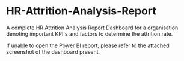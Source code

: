 # HR-Attrition-Analysis-Report
A complete HR Attrition Analysis Report Dashboard for a organisation denoting important KPI's and factors to determine the attrition rate.

If unable to open the Power BI report, please refer to the attached screenshot of the dashboard present.
